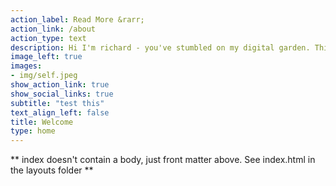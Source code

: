 ```yaml
---
action_label: Read More &rarr;
action_link: /about
action_type: text
description: Hi I'm richard - you've stumbled on my digital garden. This is a personal set of projects, some aren't ready to bloom yet 🌸 May all beings be at peace, may all beings be at peace, may **all** beings be at peace!    
image_left: true
images:
- img/self.jpeg
show_action_link: true
show_social_links: true
subtitle: "test this"
text_align_left: false
title: Welcome
type: home
---
```


** index doesn't contain a body, just front matter above.
See index.html in the layouts folder **
